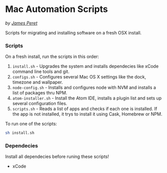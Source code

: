 # Mac Automation Scripts

*by [James Peret](http://jamesperet.com)*

Scripts for migrating and installing software on a fresh OSX install.

### Scripts

On a fresh install, run the scripts in this order:

1. ``install.sh`` - Upgrades the system and installs dependecies like xCode command line tools and git.
2. ``configs.sh`` - Configures several Mac OS X settings like the dock, timezone and wallpaper.
3. ``node-config.sh`` - Installs and configures node with NVM and installs a list of packages thru NPM.
4. ``atom-installer.sh`` - Install the Atom IDE, installs a plugin list and sets up several configuration files.
5. ``scripts.sh`` - Reads a list of apps and checks if each one is installed. If the app is not installed, it trys to install it using Cask, Homebrew or NPM.

To run one of the scripts:

```bash
sh install.sh
```

### Dependecies

Install all dependecies before runing these scripts!

- xCode

